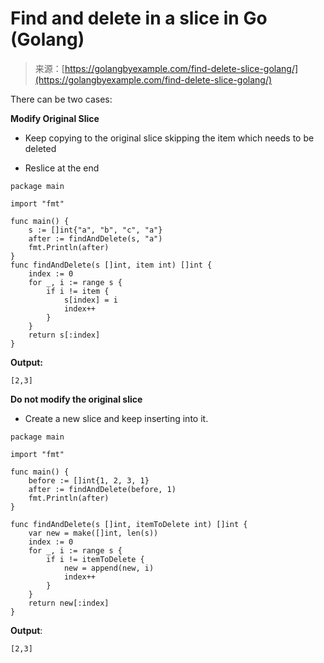 <!--yml
category: 未分类
date: 2024-10-13 06:13:37
-->

# Find and delete in a slice in Go (Golang)

> 来源：[https://golangbyexample.com/find-delete-slice-golang/](https://golangbyexample.com/find-delete-slice-golang/)

There can be two cases:

**Modify Original Slice**

*   Keep copying to the original slice skipping the item which needs to be deleted

*   Reslice at the end

```
package main

import "fmt"

func main() {
    s := []int{"a", "b", "c", "a"}
    after := findAndDelete(s, "a")
    fmt.Println(after)
}
func findAndDelete(s []int, item int) []int {
    index := 0
    for _, i := range s {
        if i != item {
            s[index] = i
            index++
        }
    }
    return s[:index]
}
```

**Output:**

```
[2,3]
```

**Do not modify the original slice**

*   Create a new slice and keep inserting into it.

```
package main

import "fmt"

func main() {
    before := []int{1, 2, 3, 1}
    after := findAndDelete(before, 1)
    fmt.Println(after)
}

func findAndDelete(s []int, itemToDelete int) []int {
    var new = make([]int, len(s))
    index := 0
    for _, i := range s {
        if i != itemToDelete {
            new = append(new, i)
            index++
        }
    }
    return new[:index]
}
```

**Output**:

```
[2,3]
```